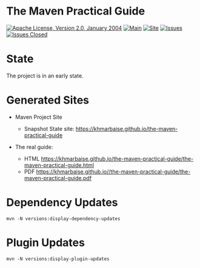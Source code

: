 <!---
 Licensed to the Apache Software Foundation (ASF) under one or more
 contributor license agreements.  See the NOTICE file distributed with
 this work for additional information regarding copyright ownership.
 The ASF licenses this file to You under the Apache License, Version 2.0
 (the "License"); you may not use this file except in compliance with
 the License.  You may obtain a copy of the License at

      http://www.apache.org/licenses/LICENSE-2.0

 Unless required by applicable law or agreed to in writing, software
 distributed under the License is distributed on an "AS IS" BASIS,
 WITHOUT WARRANTIES OR CONDITIONS OF ANY KIND, either express or implied.
 See the License for the specific language governing permissions and
 limitations under the License.
-->
# The Maven Practical Guide

[![Apache License, Version 2.0, January 2004](https://img.shields.io/github/license/apache/maven.svg?label=License)][license]
[![Main](https://github.com/khmarbaise/the-maven-practical-guide/workflows/Main/badge.svg)][mainbuilds]
[![Site](https://github.com/khmarbaise/the-maven-practical-guide/workflows/SitePublishing/badge.svg)][published-site]
[![Issues](https://img.shields.io/github/issues/khmarbaise/the-maven-practical-guide)](https://github.com/khmarbaise/the-maven-practical-guide/issues)
[![Issues Closed](https://img.shields.io/github/issues-closed/khmarbaise/the-maven-practical-guide)](https://github.com/khmarbaise/the-maven-practical-guide/issues?q=is%3Aissue+is%3Aclosed)

# State
The project is in an early state. 

# Generated Sites

* Maven Project Site
  * Snapshot State site: https://khmarbaise.github.io/the-maven-practical-guide

* The real guide:
  * HTML https://khmarbaise.github.io/the-maven-practical-guide/the-maven-practical-guide.html
  * PDF https://khmarbaise.github.io//the-maven-practical-guide/the-maven-practical-guide.pdf


# Dependency Updates

```shell
mvn -N versions:display-dependency-updates
```
# Plugin Updates

```shell
mvn -N versions:display-plugin-updates
```


[mainbuilds]: https://github.com/khmarbaise/the-maven-practical-guide/actions?query=workflow%3AMain
[license]: https://www.apache.org/licenses/LICENSE-2.0
[published-site]: https://khmarbaise.github.io/the-maven-practical-guide/
